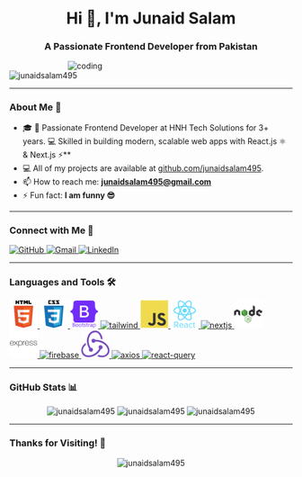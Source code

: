 <h1 align="center">Hi 👋, I'm Junaid Salam</h1>
<h3 align="center">A Passionate Frontend Developer from Pakistan</h3>

<img align="right" alt="coding" width="400px" src="https://user-images.githubusercontent.com/55389276/140866485-8fb1c876-9a8f-4d6a-98dc-08c4981eaf70.gif">

<p align="left"> 
  <img src="https://komarev.com/ghpvc/?username=junaidsalam495&label=Profile%20views&color=0e75b6&style=flat" alt="junaidsalam495" /> 
</p>

---

### About Me 🌱
- 🎓 🚀 Passionate Frontend Developer at HNH Tech Solutions for 3+ years. 💻 Skilled in building modern, scalable web apps with React.js ⚛️ & Next.js ⚡**
- 💻 All of my projects are available at [github.com/junaidsalam495](https://github.com/junaidsalam495).
- 📫 How to reach me: **junaidsalam495@gmail.com**
- ⚡ Fun fact: **I am funny 😎**

---

### Connect with Me 🤝
<p align="left">
  <a href="https://github.com/junaidsalam495" target="_blank">
    <img src="https://img.shields.io/badge/GitHub-100000?style=for-the-badge&logo=github&logoColor=white" alt="GitHub">
  </a>
  <a href="mailto:junaidsalam495@gmail.com" target="_blank">
    <img src="https://img.shields.io/badge/Gmail-D14836?style=for-the-badge&logo=gmail&logoColor=white" alt="Gmail">
  </a>
  <a href="https://www.linkedin.com/in/your-linkedin-profile" target="_blank">
    <img src="https://img.shields.io/badge/LinkedIn-0077B5?style=for-the-badge&logo=linkedin&logoColor=white" alt="LinkedIn">
  </a>
</p>

---

### Languages and Tools 🛠️
<p align="left">
  <!-- Frontend -->
  <a href="https://www.w3.org/html/" target="_blank" rel="noreferrer"> 
    <img src="https://raw.githubusercontent.com/devicons/devicon/master/icons/html5/html5-original-wordmark.svg" alt="html5" width="50" height="50"/> 
  </a>
  <a href="https://www.w3schools.com/css/" target="_blank" rel="noreferrer"> 
    <img src="https://raw.githubusercontent.com/devicons/devicon/master/icons/css3/css3-original-wordmark.svg" alt="css3" width="50" height="50"/> 
  </a>
  <a href="https://getbootstrap.com" target="_blank" rel="noreferrer">
    <img src="https://raw.githubusercontent.com/devicons/devicon/master/icons/bootstrap/bootstrap-plain-wordmark.svg" alt="bootstrap" width="50" height="50"/> 
  </a>
  <a href="https://tailwindcss.com/" target="_blank" rel="noreferrer">
    <img src="https://www.vectorlogo.zone/logos/tailwindcss/tailwindcss-icon.svg" alt="tailwind" width="50" height="50"/> 
  </a>
  <a href="https://developer.mozilla.org/en-US/docs/Web/JavaScript" target="_blank" rel="noreferrer"> 
    <img src="https://raw.githubusercontent.com/devicons/devicon/master/icons/javascript/javascript-original.svg" alt="javascript" width="50" height="50"/> 
  </a>
  <a href="https://reactjs.org/" target="_blank" rel="noreferrer">
    <img src="https://raw.githubusercontent.com/devicons/devicon/master/icons/react/react-original-wordmark.svg" alt="react" width="50" height="50"/> 
  </a>
  <a href="https://nextjs.org/" target="_blank" rel="noreferrer">
    <img src="https://cdn.worldvectorlogo.com/logos/nextjs-2.svg" alt="nextjs" width="50" height="50"/> 
  </a>
  
  <!-- Backend -->
  <a href="https://nodejs.org" target="_blank" rel="noreferrer">
    <img src="https://raw.githubusercontent.com/devicons/devicon/master/icons/nodejs/nodejs-original-wordmark.svg" alt="nodejs" width="50" height="50"/> 
  </a>
  <a href="https://expressjs.com" target="_blank" rel="noreferrer">
    <img src="https://raw.githubusercontent.com/devicons/devicon/master/icons/express/express-original-wordmark.svg" alt="express" width="50" height="50"/> 
  </a>
  
  <!-- Tools -->
  <a href="https://firebase.google.com/" target="_blank" rel="noreferrer">
    <img src="https://www.vectorlogo.zone/logos/firebase/firebase-icon.svg" alt="firebase" width="50" height="50"/> 
  </a>
  <a href="https://redux.js.org" target="_blank" rel="noreferrer">
    <img src="https://raw.githubusercontent.com/devicons/devicon/master/icons/redux/redux-original.svg" alt="redux" width="50" height="50"/> 
  </a>
  <a href="https://axios-http.com/" target="_blank" rel="noreferrer">
    <img src="https://axios-http.com/assets/logo.svg" alt="axios" width="50" height="50"/> 
  </a>
  <a href="https://react-query.tanstack.com/" target="_blank" rel="noreferrer">
    <img src="https://tanstack.com/_build/assets/logo-color-100w-br5_Ikqp.png" alt="react-query" width="50" height="50"/> 
  </a>
</p>

---

### GitHub Stats 📊
<p align="center">
  <img align="center" src="https://github-readme-stats.vercel.app/api/top-langs?username=junaidsalam495&show_icons=true&locale=en&layout=compact&theme=radical" alt="junaidsalam495" />
  <img align="center" src="https://github-readme-stats.vercel.app/api?username=junaidsalam495&show_icons=true&locale=en&theme=radical" alt="junaidsalam495" />
  <img align="center" src="https://github-readme-streak-stats.herokuapp.com/?user=junaidsalam495&theme=radical" alt="junaidsalam495" />
</p>

---

### Thanks for Visiting! 🚀
<p align="center"> 
  <img src="https://komarev.com/ghpvc/?username=junaidsalam495&label=Profile%20views&color=0e75b6&style=flat" alt="junaidsalam495" /> 
</p>
